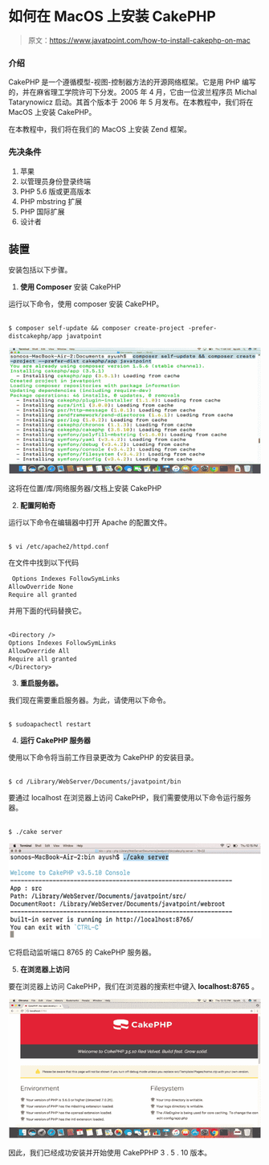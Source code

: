 # 如何在 MacOS 上安装 CakePHP

> 原文：<https://www.javatpoint.com/how-to-install-cakephp-on-mac>

### 介绍

CakePHP 是一个遵循模型-视图-控制器方法的开源网络框架。它是用 PHP 编写的，并在麻省理工学院许可下分发。2005 年 4 月，它由一位波兰程序员 Michal Tatarynowicz 启动。其首个版本于 2006 年 5 月发布。在本教程中，我们将在 MacOS 上安装 CakePHP。

在本教程中，我们将在我们的 MacOS 上安装 Zend 框架。

### 先决条件

1.  苹果
2.  以管理员身份登录终端
3.  PHP 5.6 版或更高版本
4.  PHP mbstring 扩展
5.  PHP 国际扩展
6.  设计者

## 装置

安装包括以下步骤。

1) **使用 Composer** 安装 CakePHP

运行以下命令，使用 composer 安装 CakePHP。

```

$ composer self-update && composer create-project -prefer-distcakephp/app javatpoint

```

![How to install CakePHP on MacOS](img/ff8c55083d9395d0b9602a7774750d39.png)

这将在位置/库/网络服务器/文档上安装 CakePHP

2) **配置阿帕奇**

运行以下命令在编辑器中打开 Apache 的配置文件。

```

$ vi /etc/apache2/httpd.conf 

```

在文件中找到以下代码

```
 Options Indexes FollowSymLinks
AllowOverride None
Require all granted 
```

并用下面的代码替换它。

```

<Directory />
Options Indexes FollowSymLinks
AllowOverride All
Require all granted
</Directory>

```

3) **重启服务器。**

我们现在需要重启服务器。为此，请使用以下命令。

```

$ sudoapachectl restart

```

4) **运行 CakePHP 服务器**

使用以下命令将当前工作目录更改为 CakePHP 的安装目录。

```

$ cd /Library/WebServer/Documents/javatpoint/bin 

```

要通过 localhost 在浏览器上访问 CakePHP，我们需要使用以下命令运行服务器。

```

$ ./cake server

```

![How to install CakePHP on MacOS](img/0f92e78a2ad56e858bdb79efa43d9bf9.png)

它将启动监听端口 8765 的 CakePHP 服务器。

5) **在浏览器上访问**

要在浏览器上访问 CakePHP，我们在浏览器的搜索栏中键入 **localhost:8765** 。

![How to install CakePHP on MacOS](img/2111df55907867bf5c1cd731873d1aa0.png)

因此，我们已经成功安装并开始使用 CakePPHP 3 . 5 . 10 版本。